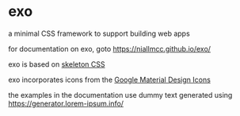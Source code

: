 # exo

a minimal CSS framework to support building web apps 

for documentation on exo, goto https://niallmcc.github.io/exo/

exo is based on [skeleton CSS](https://github.com/dhg/Skeleton)

exo incorporates icons from the [Google Material Design Icons](https://fonts.google.com/icons?selected=Material+Icons)

the examples in the documentation use dummy text generated using https://generator.lorem-ipsum.info/

